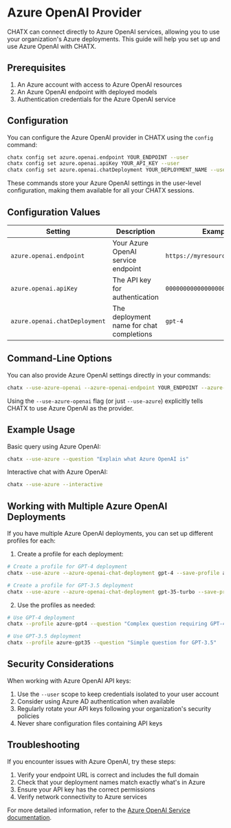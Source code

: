 # Azure OpenAI Provider

CHATX can connect directly to Azure OpenAI services, allowing you to use your organization's Azure deployments. This guide will help you set up and use Azure OpenAI with CHATX.

## Prerequisites

1. An Azure account with access to Azure OpenAI resources
2. An Azure OpenAI endpoint with deployed models
3. Authentication credentials for the Azure OpenAI service

## Configuration

You can configure the Azure OpenAI provider in CHATX using the `config` command:

```bash
chatx config set azure.openai.endpoint YOUR_ENDPOINT --user
chatx config set azure.openai.apiKey YOUR_API_KEY --user
chatx config set azure.openai.chatDeployment YOUR_DEPLOYMENT_NAME --user
```

These commands store your Azure OpenAI settings in the user-level configuration, making them available for all your CHATX sessions.

## Configuration Values

| Setting | Description | Example Value |
|---------|-------------|---------------|
| `azure.openai.endpoint` | Your Azure OpenAI service endpoint | `https://myresource.openai.azure.com` |
| `azure.openai.apiKey` | The API key for authentication | `00000000000000000000000000000000` |
| `azure.openai.chatDeployment` | The deployment name for chat completions | `gpt-4` |

## Command-Line Options

You can also provide Azure OpenAI settings directly in your commands:

```bash
chatx --use-azure-openai --azure-openai-endpoint YOUR_ENDPOINT --azure-openai-api-key YOUR_API_KEY --azure-openai-chat-deployment YOUR_DEPLOYMENT --question "What is Azure OpenAI?"
```

Using the `--use-azure-openai` flag (or just `--use-azure`) explicitly tells CHATX to use Azure OpenAI as the provider.

## Example Usage

Basic query using Azure OpenAI:

```bash title="Basic query"
chatx --use-azure --question "Explain what Azure OpenAI is"
```

Interactive chat with Azure OpenAI:

```bash title="Interactive chat"
chatx --use-azure --interactive
```

## Working with Multiple Azure OpenAI Deployments

If you have multiple Azure OpenAI deployments, you can set up different profiles for each:

1. Create a profile for each deployment:

```bash
# Create a profile for GPT-4 deployment
chatx --use-azure --azure-openai-chat-deployment gpt-4 --save-profile azure-gpt4

# Create a profile for GPT-3.5 deployment
chatx --use-azure --azure-openai-chat-deployment gpt-35-turbo --save-profile azure-gpt35
```

2. Use the profiles as needed:

```bash
# Use GPT-4 deployment
chatx --profile azure-gpt4 --question "Complex question requiring GPT-4"

# Use GPT-3.5 deployment
chatx --profile azure-gpt35 --question "Simple question for GPT-3.5"
```

## Security Considerations

When working with Azure OpenAI API keys:

1. Use the `--user` scope to keep credentials isolated to your user account
2. Consider using Azure AD authentication when available
3. Regularly rotate your API keys following your organization's security policies
4. Never share configuration files containing API keys

## Troubleshooting

If you encounter issues with Azure OpenAI, try these steps:

1. Verify your endpoint URL is correct and includes the full domain
2. Check that your deployment names match exactly what's in Azure
3. Ensure your API key has the correct permissions
4. Verify network connectivity to Azure services

For more detailed information, refer to the [Azure OpenAI Service documentation](https://learn.microsoft.com/en-us/azure/ai-services/openai/).